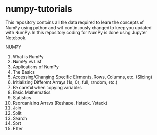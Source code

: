 # numpy-tutorials
This repository contains all the data required to learn the concepts of NumPy using python and will continuously changed to keep you updated with NumPy.
In this repository coding for NumPy is done using Jupyter Notebook.

NUMPY   

1. What is NumPy 
2. NumPy vs List 
3. Applications of NumPy 
4. The Basics 
5. Accessing/Changing Specific Elements, Rows, Columns, etc. (Slicing) 
6. Initializing Different Arrays (1s, 0s, full, random, etc.) 
7. Be careful when copying variables 
8. Basic Mathematics 
9. Statistics 
10. Reorganizing Arrays (Reshape, Hstack, Vstack) 
11. Join 
12. Split 
13. Search 
14. Sort 
15. Filter 